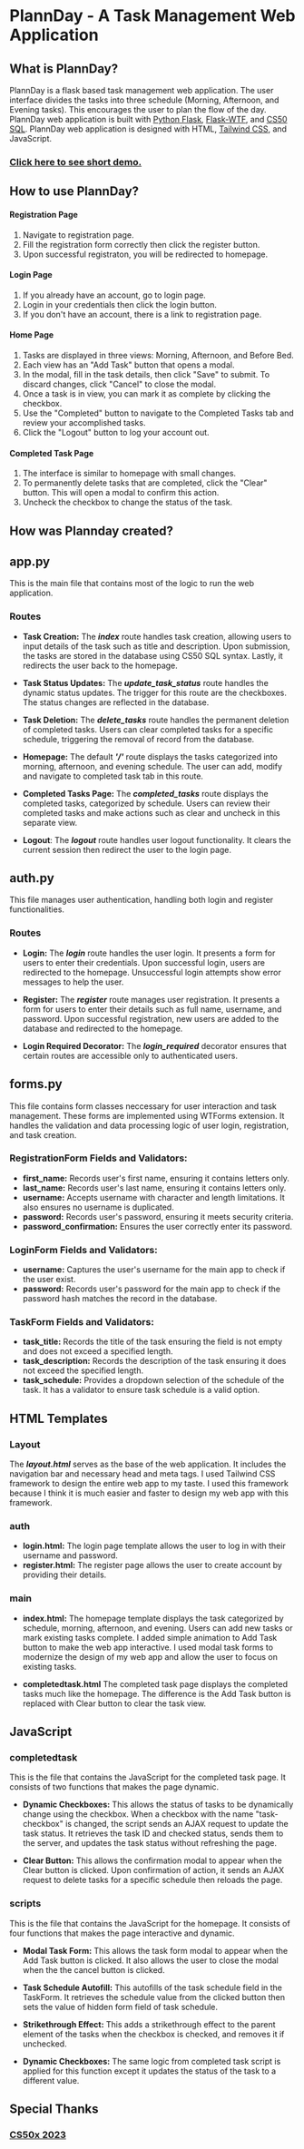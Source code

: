 # PlannDay - A Task Management Web Application

## What is PlannDay?
PlannDay is a flask based task management web application. The user interface divides the tasks into three schedule (Morning, Afternoon, and Evening tasks). This encourages the user to plan the flow of the day. PlannDay web application is built with [Python Flask](https://flask.palletsprojects.com/en/3.0.x/), [Flask-WTF](https://wtforms.readthedocs.io/en/3.1.x/), and [CS50 SQL](https://cs50.readthedocs.io/libraries/cs50/python/). PlannDay web application is designed with HTML, [Tailwind CSS](https://tailwindcss.com/docs/installation), and JavaScript.

### [Click here to see short demo.](https://youtu.be/R5JEKMtcAMc)

## How to use PlannDay?
#### Registration Page
1. Navigate to registration page.
2. Fill the registration form correctly then click the register button.
3. Upon successful registraton, you will be redirected to homepage.

#### Login Page
1. If you already have an account, go to login page.
2. Login in your credentials then click the login button.
3. If you don't have an account, there is a link to registration page.

#### Home Page
1. Tasks are displayed in three views: Morning, Afternoon, and Before Bed.
2. Each view has an "Add Task" button that opens a modal.
3. In the modal, fill in the task details, then click "Save" to submit. To discard changes, click "Cancel" to close the modal.
4. Once a task is in view, you can mark it as complete by clicking the checkbox.
5. Use the "Completed" button to navigate to the Completed Tasks tab and review your accomplished tasks.
6. Click the "Logout" button to log your account out.

#### Completed Task Page
1. The interface is similar to homepage with small changes.
2. To permanently delete tasks that are completed, click the "Clear" button. This will open a modal to confirm this action.
3. Uncheck the checkbox to change the status of the task.

## How was Plannday created?
## app.py
This is the main file that contains most of the logic to run the web application.

### Routes
- **Task Creation:**
The **_index_** route handles task creation, allowing users to input details of the task such as title and description. Upon submission, the tasks are stored in the database using CS50 SQL syntax. Lastly, it redirects the user back to the homepage.

- **Task Status Updates:**
The **_update_task_status_** route handles the dynamic status updates. The trigger for this route are the checkboxes. The status changes are reflected in the database.

- **Task Deletion:**
The **_delete_tasks_** route handles the permanent deletion of completed tasks. Users can clear completed tasks for a specific schedule, triggering the removal of record from the database.

- **Homepage:**
The default **_'/'_** route displays the tasks categorized into morning, afternoon, and evening schedule. The user can add, modify and navigate to completed task tab in this route.

- **Completed Tasks Page:**
The **_completed_tasks_** route displays the completed tasks, categorized by schedule. Users can review their completed tasks and make actions such as clear and uncheck in this separate view.

- **Logout**:
The **_logout_** route handles user logout functionality. It clears the current session then redirect the user to the login page.

## auth.py
This file manages user authentication, handling both login and register functionalities.

### Routes
- **Login:**
The **_login_** route handles the user login. It presents a form for users to enter their credentials. Upon successful login, users are redirected to the homepage. Unsuccessful login attempts show error messages to help the user.

- **Register:**
The **_register_** route manages user registration. It presents a form for users to enter their details such as full name, username, and password. Upon successful registration, new users are added to the database and redirected to the homepage.

- **Login Required Decorator:**
The **_login_required_** decorator ensures that certain routes are accessible only to authenticated users.

## forms.py
This file contains form classes neccessary for user interaction and task management. These forms are implemented using WTForms extension. It handles the validation and data processing logic of user login, registration, and task creation.

### RegistrationForm Fields and Validators:
- **first_name:** Records user's first name, ensuring it contains letters only.
- **last_name:** Records user's last name, ensuring it contains letters only.
- **username:** Accepts username with character and length limitations. It also ensures no username is duplicated.
- **password:** Records user's password, ensuring it meets security criteria.
- **password_confirmation:** Ensures the user correctly enter its password.

### LoginForm Fields and Validators:
- **username:** Captures the user's username for the main app to check if the user exist.
- **password:** Records user's password for the main app to check if the password hash matches the record in the database.

### TaskForm Fields and Validators:
- **task_title:** Records the title of the task ensuring the field is not empty and does not exceed a specified length.
- **task_description:** Records the description of the task ensuring it does not exceed the specified length.
- **task_schedule:** Provides a dropdown selection of the schedule of the task. It has a validator to ensure task schedule is a valid option.

## HTML Templates
### Layout
The **_layout.html_** serves as the base of the web application. It includes the navigation bar and necessary head and meta tags. I used Tailwind CSS framework to design the entire web app to my taste. I used this framework because I think it is much easier and faster to design my web app with this framework.

### auth
- **login.html:** The login page template allows the user to log in with their username and password.
- **register.html:** The register page allows the user to create account by providing their details.

### main
- **index.html:** The homepage template displays the task categorized by schedule, morning, afternoon, and evening. Users can add new tasks or mark existing tasks complete. I added simple animation to Add Task button to make the web app interactive. I used modal task forms to modernize the design of my web app and allow the user to focus on existing tasks.

- **completedtask.html** The completed task page displays the completed tasks much like the homepage. The difference is the Add Task button is replaced with Clear button to clear the task view.

## JavaScript

### completedtask
This is the file that contains the JavaScript for the completed task page. It consists of two functions that makes the page dynamic.
- **Dynamic Checkboxes:** This allows the status of tasks to be dynamically change using the checkbox. When a checkbox with the name "task-checkbox" is changed, the script sends an AJAX request to update the task status. It retrieves the task ID and checked status, sends them to the server, and updates the task status without refreshing the page.

- **Clear Button:** This allows the confirmation modal to appear when the Clear button is clicked. Upon confirmation of action, it sends an AJAX request to delete tasks for a specific schedule then reloads the page.

### scripts
This is the file that contains the JavaScript for the homepage. It consists of four functions that makes the page interactive and dynamic.
- **Modal Task Form:** This allows the task form modal to appear when the Add Task button is clicked. It also allows the user to close the modal when the the cancel button is clicked.

- **Task Schedule Autofill:** This autofills of the task schedule field in the TaskForm. It retrieves the schedule value from the clicked button then sets the value of hidden form field of task schedule.

- **Strikethrough Effect:** This adds a strikethrough effect to the parent element of the tasks when the checkbox is checked, and removes it if unchecked.

- **Dynamic Checkboxes:** The same logic from completed task script is applied for this function except it updates the status of the task to a different value.

## Special Thanks
### [CS50x 2023](https://cs50.harvard.edu/x/2023/)




